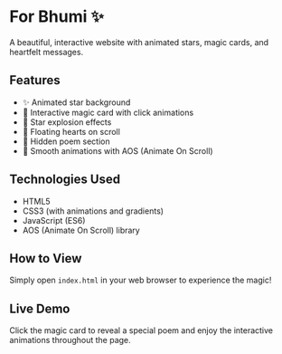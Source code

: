 # For Bhumi ✨

A beautiful, interactive website with animated stars, magic cards, and heartfelt messages.

## Features
- ✨ Animated star background
- 🎴 Interactive magic card with click animations
- 💫 Star explosion effects
- 💖 Floating hearts on scroll
- 📜 Hidden poem section
- 🎨 Smooth animations with AOS (Animate On Scroll)

## Technologies Used
- HTML5
- CSS3 (with animations and gradients)
- JavaScript (ES6)
- AOS (Animate On Scroll) library

## How to View
Simply open `index.html` in your web browser to experience the magic!

## Live Demo
Click the magic card to reveal a special poem and enjoy the interactive animations throughout the page.